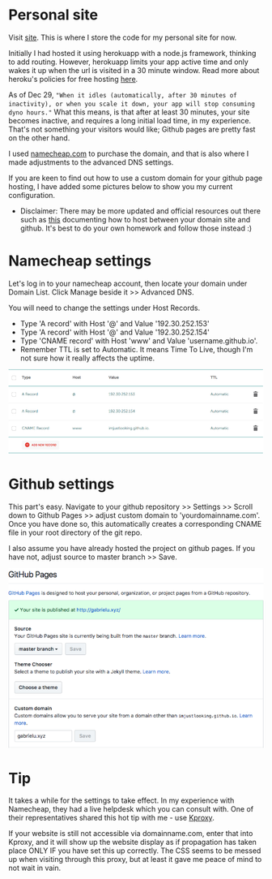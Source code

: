 # Personal site

Visit [site](http://www.gabrielu.xyz).
This is where I store the code for my personal site for now.

Initially I had hosted it using herokuapp with a node.js framework, thinking to add routing. However, herokuapp limits your app active time and only wakes it up when the url is visited in a 30 minute window. Read more about heroku's policies for free hosting [here](https://www.heroku.com/free).

As of Dec 29, ```"When it idles (automatically, after 30 minutes of inactivity), or when you scale it down, your app will stop consuming dyno hours."``` What this means, is that after at least 30 minutes, your site becomes inactive, and requires a long initial load time, in my experience. That's not something your visitors would like; Github pages are pretty fast on the other hand.

I used [namecheap.com](http://www.namecheap.com) to purchase the domain, and that is also where I made adjustments to the advanced DNS settings.

If you are keen to find out how to use a custom domain for your github page hosting, I have added some pictures below to show you my current configuration.

* Disclaimer: There may be more updated and official resources out there such as [this](https://www.namecheap.com/support/knowledgebase/article.aspx/9645/2208/how-do-i-link-my-domain-to-github-pages) documenting how to host between your domain site and github. It's best to do your own homework and follow those instead :)

Namecheap settings
======
Let's log in to your namecheap account, then locate your domain under Domain List. Click Manage beside it >> Advanced DNS.

You will need to change the settings under Host Records.

- Type 'A record' with Host '@' and Value '192.30.252.153'
- Type 'A record' with Host '@' and Value '192.30.252.154'
- Type 'CNAME record' with Host 'www' and Value 'username.github.io'.
- Remember TTL is set to Automatic. It means Time To Live, though I'm not sure how it really affects the uptime.

![Namecheap settings](/assets/pics/namecheap_settings.png "Github pages settings")

Github settings
======

This part's easy.
Navigate to your github repository >> Settings >> Scroll down to Github Pages >> adjust custom domain to 'yourdomainname.com'. Once you have done so, this automatically creates a corresponding CNAME file in your root directory of the git repo.

I also assume you have already hosted the project on github pages. If you have not, adjust source to master branch >> Save.

![Github pages settings](/assets/pics/github_settings.png "Github pages settings")


Tip
======
It takes a while for the settings to take effect. In my experience with Namecheap, they had a live helpdesk which you can consult with. One of their representatives shared this hot tip with me - use [Kproxy](https://kproxy.com/).

If your website is still not accessible via domainname.com, enter that into Kproxy, and it will show up the website display as if propagation has taken place ONLY IF you have set this up correctly. The CSS seems to be messed up when visiting through this proxy, but at least it gave me peace of mind to not wait in vain.
